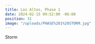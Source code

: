 ```yaml
---
title: Los Altos, Phase 1
date: 2024-02-15 09:52:00 -06:00
position: 31
image: "/uploads/PHASE%201%20STORM.jpg"
---
```


Storm